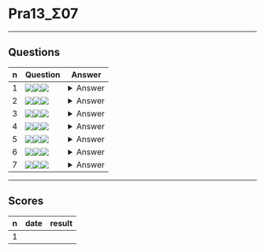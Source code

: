 # Pra13_Σ07

---

## Questions
|n|Question|Answer|
|-|--------|------|
|1|<img src="https://i.imgur.com/4Z8rQaW.png"><img src="https://i.imgur.com/IgYBfmN.png"><img src="https://i.imgur.com/fImf7El.png">|<details><summary>Answer</summary><img src="https://i.imgur.com/iSZk6cG.png"></details>|
|2|<img src="https://i.imgur.com/rZic8L1.png"><img src="https://i.imgur.com/X44JGRo.png"><img src="https://i.imgur.com/r4mbcQ1.png">|<details><summary>Answer</summary><img src="https://i.imgur.com/TPu0P5Q.png"></details>|
|3|<img src="https://i.imgur.com/rZic8L1.png"><img src="https://i.imgur.com/X44JGRo.png"><img src="https://i.imgur.com/de8xERB.png">|<details><summary>Answer</summary><img src="https://i.imgur.com/EZ9Dqjh.png"></details>|
|4|<img src="https://i.imgur.com/4Z8rQaW.png"><img src="https://i.imgur.com/IgYBfmN.png"><img src="https://i.imgur.com/d5do3G4.png">|<details><summary>Answer</summary><img src="https://i.imgur.com/SVSZPrt.png"></details>|
|5|<img src="https://i.imgur.com/4Z8rQaW.png"><img src="https://i.imgur.com/IgYBfmN.png"><img src="https://i.imgur.com/RVNZSPn.png">|<details><summary>Answer</summary><img src="https://i.imgur.com/Ipj8anU.png"></details>|
|6|<img src="https://i.imgur.com/rZic8L1.png"><img src="https://i.imgur.com/X44JGRo.png"><img src="https://i.imgur.com/bqcrPMs.png">|<details><summary>Answer</summary><img src="https://i.imgur.com/lHyE0Wf.png"></details>|
|7|<img src="https://i.imgur.com/rZic8L1.png"><img src="https://i.imgur.com/X44JGRo.png"><img src="https://i.imgur.com/t29jDrf.png">|<details><summary>Answer</summary><img src="https://i.imgur.com/29eJkfa.png"></details>|

---

## Scores
|n|date|result|
|-|----|------|
|1|

